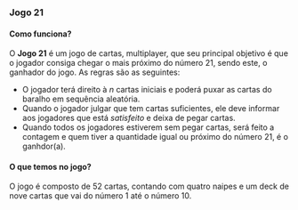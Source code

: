 ### Jogo 21

#### Como funciona?

O **Jogo 21** é um jogo de cartas, multiplayer, que seu principal objetivo é que o jogador consiga chegar
o mais próximo do número 21, sendo este, o ganhador do jogo. As regras são as seguintes:
- O jogador terá direito à *n* cartas iniciais e poderá puxar as cartas do baralho em sequência aleatória.
- Quando o jogador julgar que tem cartas suficientes, ele deve informar aos jogadores que está *satisfeito*
e deixa de pegar cartas.
- Quando todos os jogadores estiverem sem pegar cartas, será feito a contagem e quem tiver a quantidade igual
ou próximo do número 21, é o ganhdor(a). 

#### O que temos no jogo?

O jogo é composto de 52 cartas, contando com quatro naipes e um deck de nove cartas que vai do número 1 até o 
número 10.